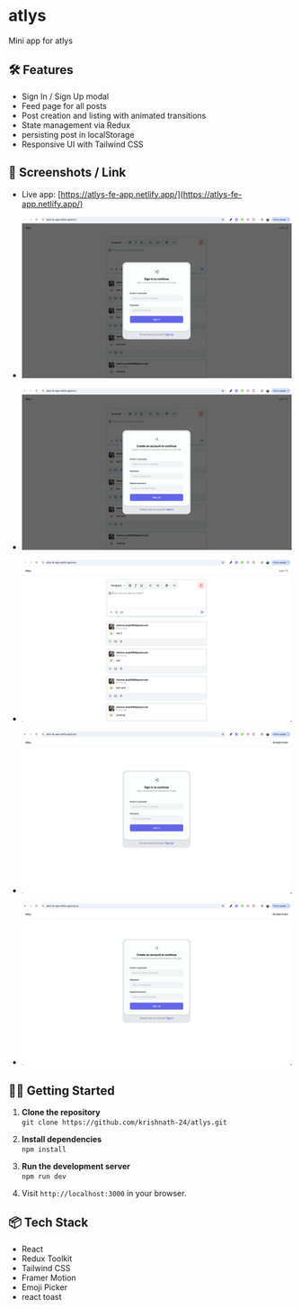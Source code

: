 # atlys
Mini app for atlys

## 🛠️ Features

- Sign In / Sign Up modal
- Feed page for all posts
- Post creation and listing with animated transitions
- State management via Redux
- persisting post in localStorage
- Responsive UI with Tailwind CSS

## 📸 Screenshots / Link

- Live app: [https://atlys-fe-app.netlify.app/](https://atlys-fe-app.netlify.app/)

- ![Sign in](./app-screenshots/image.png)
- ![Sign up](./app-screenshots/image-2.png)
- ![Feed](./app-screenshots/image-1.png)
- ![Sign in page](./app-screenshots/image-3.png)
- ![Sign up page](./app-screenshots/image-4.png)

## 🧑‍💻 Getting Started

1. **Clone the repository**  
   `git clone https://github.com/krishnath-24/atlys.git`

2. **Install dependencies**  
   `npm install`

3. **Run the development server**  
   `npm run dev`

4. Visit `http://localhost:3000` in your browser.


## 📦 Tech Stack

- React
- Redux Toolkit
- Tailwind CSS
- Framer Motion
- Emoji Picker
- react toast